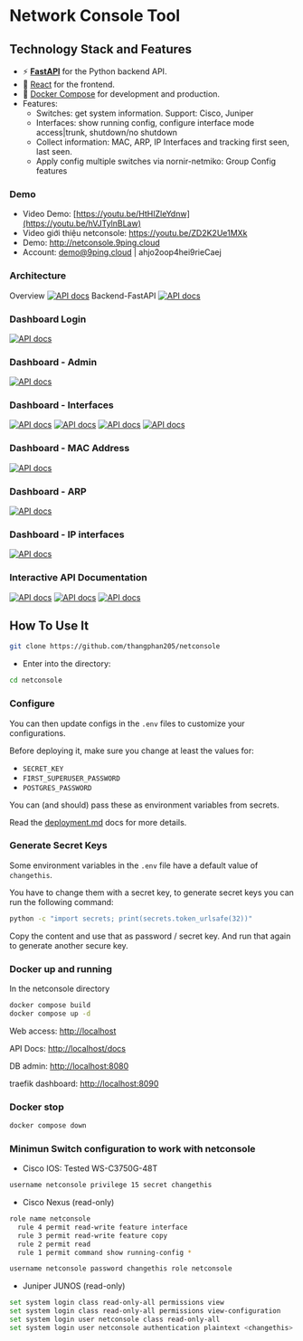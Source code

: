 # Network Console Tool

## Technology Stack and Features

- ⚡ [**FastAPI**](https://fastapi.tiangolo.com) for the Python backend API.
- 🚀 [React](https://react.dev) for the frontend.
- 🐋 [Docker Compose](https://www.docker.com) for development and production.
- Features:
  - Switches: get system information. Support: Cisco, Juniper
  - Interfaces: show running config, configure interface mode access|trunk, shutdown/no shutdown
  - Collect information: MAC, ARP, IP Interfaces and tracking first seen, last seen.
  - Apply config multiple switches via nornir-netmiko: Group Config features

### Demo

- Video Demo: [https://youtu.be/HtHIZleYdnw](https://youtu.be/hVJTylnBLaw)
- Video giới thiệu netconsole: <https://youtu.be/ZD2K2Ue1MXk>
- Demo: <http://netconsole.9ping.cloud>
- Account: <demo@9ping.cloud> | ahjo2oop4hei9rieCaej

### Architecture

Overview
[![API docs](img/diagram1.png)](https://github.com/thangphan205/netconsole)
Backend-FastAPI
[![API docs](img/diagram2.png)](https://github.com/thangphan205/netconsole)

### Dashboard Login

[![API docs](img/netconsole-login.png)](https://github.com/thangphan205/netconsole)

### Dashboard - Admin

[![API docs](img/netconsole-switches.png)](https://github.com/thangphan205/netconsole)

### Dashboard - Interfaces

[![API docs](img/netconsole-interfaces-cisco.png)](https://github.com/thangphan205/netconsole)
[![API docs](img/netconsole-interfaces-juniper.png)](https://github.com/thangphan205/netconsole)
[![API docs](img/netconsole-interface-access.png)](https://github.com/thangphan205/netconsole)
[![API docs](img/netconsole-interface-trunk.png)](https://github.com/thangphan205/netconsole)

### Dashboard - MAC Address

[![API docs](img/netconsole-mac-addresses.png)](https://github.com/thangphan205/netconsole)

### Dashboard - ARP

[![API docs](img/netconsole-arps.png)](https://github.com/thangphan205/netconsole)

### Dashboard - IP interfaces

[![API docs](img/netconsole-ip-interfaces.png)](https://github.com/thangphan205/netconsole)

### Interactive API Documentation

[![API docs](img/netconsole-docs2.png)](https://github.com/thangphan205/netconsole)
[![API docs](img/netconsole-docs3.png)](https://github.com/thangphan205/netconsole)
[![API docs](img/netconsole-docs4.png)](https://github.com/thangphan205/netconsole)

## How To Use It

```bash
git clone https://github.com/thangphan205/netconsole
```

- Enter into the directory:

```bash
cd netconsole
```

### Configure

You can then update configs in the `.env` files to customize your configurations.

Before deploying it, make sure you change at least the values for:

- `SECRET_KEY`
- `FIRST_SUPERUSER_PASSWORD`
- `POSTGRES_PASSWORD`

You can (and should) pass these as environment variables from secrets.

Read the [deployment.md](./deployment.md) docs for more details.

### Generate Secret Keys

Some environment variables in the `.env` file have a default value of `changethis`.

You have to change them with a secret key, to generate secret keys you can run the following command:

```bash
python -c "import secrets; print(secrets.token_urlsafe(32))"
```

Copy the content and use that as password / secret key. And run that again to generate another secure key.

### Docker up and running

In the netconsole directory

```bash
docker compose build
docker compose up -d
```

Web access: <http://localhost>

API Docs: <http://localhost/docs>

DB admin: <http://localhost:8080>

traefik dashboard: <http://localhost:8090>

### Docker stop

```bash
docker compose down
```

### Minimun Switch configuration to work with netconsole

- Cisco IOS: Tested WS-C3750G-48T

```bash
username netconsole privilege 15 secret changethis
```

- Cisco Nexus (read-only)

```bash
role name netconsole
  rule 4 permit read-write feature interface
  rule 3 permit read-write feature copy
  rule 2 permit read
  rule 1 permit command show running-config *

username netconsole password changethis role netconsole
```

- Juniper JUNOS (read-only)

```bash
set system login class read-only-all permissions view
set system login class read-only-all permissions view-configuration
set system login user netconsole class read-only-all
set system login user netconsole authentication plaintext <changethis>
```
